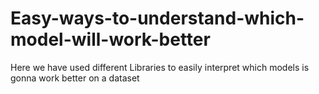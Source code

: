 # Easy-ways-to-understand-which-model-will-work-better
Here we have used different Libraries to easily interpret which models is gonna work better on a dataset
